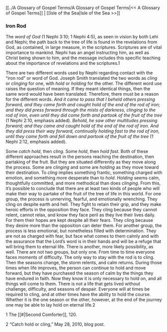 [[../A Glossary of Gospel Terms/A Glossary of Gospel Terms|<< A Glossary of Gospel Terms]]  |  [[Isle of the Sea|Isle of the Sea >>]]

### Iron Rod
The *word of God* (1 Nephi 3:10; 1 Nephi 4:5), as seen in vision by both Lehi and Nephi; the path back to the tree of life is found in the revelations from God, as contained, in large measure, in the scriptures. Scriptures are of vital importance to mankind. Nephi has an angel instructing him, as well as Christ being shown to him, and the message includes this specific teaching about the importance of revelations and the scriptures.1

There are two different words used by Nephi regarding contact with the “iron rod” or word of God. Joseph Smith translated the two words as *cling* or *clinging* for one, with *hold* or *holding* for the other. The different word use raises the question of meaning. If they meant identical things, then the same word would have been translated. Therefore, there must be a reason for the different words. *And it came to pass that I beheld others pressing forward, and they came forth and caught hold of the end of the rod of iron; and they did press forward through the mists of darkness, clinging to the rod of iron, even until they did come forth and partook of the fruit of the tree* (1 Nephi 2:10, emphasis added). *Behold, he saw other multitudes pressing forward; and they came and caught hold of the end of the rod of iron. And they did press their way forward, continually holding fast to the rod of iron, until they came forth and fell down and partook of the fruit of the tree* (1 Nephi 2:12, emphasis added).

Some *catch hold*, then *cling*. Some *hold*, then *hold fast*. Both of these different approaches result in the persons reaching the destination, then partaking of the fruit. But they are situated differently as they move along the process. Some are *clinging* and some are *holding* as they move toward their destination. To *cling* implies something frantic, something charged with emotion, and something more desperate than to *hold*. *Holding* seems calm, thoughtfully committed, and more methodical than does *clinging*. From this, it’s possible to conclude that there are at least two kinds of people who will make their way to partake of the fruit of the tree of life in this world. For one group, the process is unnerving, fearful, and emotionally wrenching. They cling on despite earth and hell. They fight to retain their grip, and they make heroic efforts in the opposition they face. They cling because they cannot relent, cannot relax, and know they face peril as they live their lives daily. For them their hopes are kept despite all their fears. They cling because they desire more than the opposition can deter them. For another group, the process is less emotional, but nonetheless filled with determination. They are not as charged with fear, but face what comes to them calmly and with the assurance that the Lord’s word is in their hands and will be a refuge that will bring them to eternal life. There is another, more likely possibility, as well. There are not two groups, but only one. From time to time everyone faces moments of difficulty. The only way to stay with the rod is to cling. Then the seasons change, the storm relents, and calm returns. During those times when life improves, the person can continue to hold and move forward, but they have purchased the season of calm by the things they have endured in faith. Now they know it is only necessary to hold on, and all things will come to them. There is not a life that gets lived without challenge, difficulty, and seasons of despair. Everyone will at times be required to cling, and at other times have the ability to hold the course. Whether it is the one season or the other, however, at the end of the journey one may be able to lay hold on eternal life.2



1 The [[#|Second Comforter]], 120.


2 “Catch hold or cling,” May 28, 2010, blog post.
